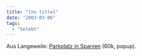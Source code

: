 ```yaml
---
title: "[no title]"
date: "2003-03-06"
tags:
  - "Gelebt"
---
```


Aus Langeweile: [Parkplatz in Spanien](http://www.couchblog.de/couchblog/archives/animation_k.php) (60k, popup).
